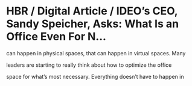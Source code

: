 # HBR / Digital Article / IDEO’s CEO, Sandy Speicher, Asks: What Is an Office Even For N…

can happen in physical spaces, that can happen in virtual spaces. Many

leaders are starting to really think about how to optimize the office

space for what’s most necessary. Everything doesn’t have to happen in